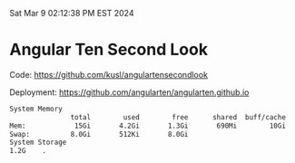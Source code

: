 Sat Mar  9 02:12:38 PM EST 2024

# Angular Ten Second Look

Code: https://github.com/kusl/angulartensecondlook

Deployment: https://github.com/angularten/angularten.github.io

```bash
System Memory
               total        used        free      shared  buff/cache   available
Mem:            15Gi       4.2Gi       1.3Gi       690Mi        10Gi        11Gi
Swap:          8.0Gi       512Ki       8.0Gi
System Storage
1.2G	.
```
